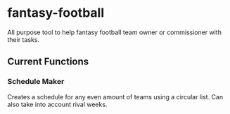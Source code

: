 # fantasy-football
All purpose tool to help fantasy football team owner or commissioner with their tasks.

## Current Functions

 ### Schedule Maker
 Creates a schedule for any even amount of teams using a circular list. Can also take into account rival weeks.
